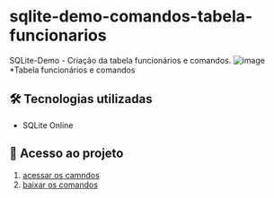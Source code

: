 # sqlite-demo-comandos-tabela-funcionarios

SQLite-Demo - Criação da tabela funcionários e comandos.
![image](https://github.com/user-attachments/assets/aec39f09-ccb3-49fe-a3b5-9db87ecda93d)
*Tabela funcionários e comandos

## 🛠 Tecnologias utilizadas

- SQLite Online

## 📁 Acesso ao projeto

1. [acessar os camndos]()
2. [baixar os comandos](https://github.com/viniciusalmeidaalves/sqlite-demo-comandos-tabela-funcionarios.git)
